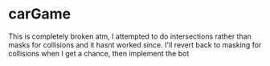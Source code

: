 # carGame

This is completely broken atm, I attempted to do intersections rather than masks for collisions and it hasnt worked since.
I'll revert back to masking for collisions when I get a chance, then implement the bot
